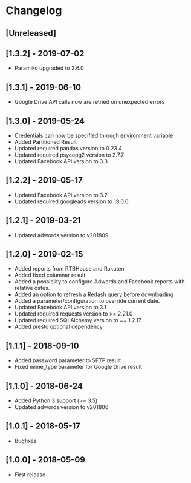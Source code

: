 # Changelog

## [Unreleased]

## [1.3.2] - 2019-07-02

 - Paramiko upgraded to 2.6.0

## [1.3.1] - 2019-06-10

 - Google Drive API calls now are retried on unexpected errors

## [1.3.0] - 2019-05-24

 - Credentials can now be specified through environment variable
 - Added Partitioned Result
 - Updated required pandas version to 0.23.4
 - Updated required psycopg2 version to 2.7.7
 - Updated Facebook API version to 3.3

## [1.2.2] - 2019-05-17

 - Updated Facebook API version to 3.2
 - Updated required googleads version to 19.0.0

## [1.2.1] - 2019-03-21

 - Updated adwords version to v201809

## [1.2.0] - 2019-02-15

 - Added reports from RTBHouse and Rakuten
 - Added fixed columnar result
 - Added a possiblity to configure Adwords and Facebook reports with relative dates.
 - Added an option to refresh a Redash query before downloading
 - Added a parameter/configuration to override current date.
 - Updated Facebook API version to 3.1
 - Updated required requests version to >= 2.21.0
 - Updated required SQLAlchemy version to == 1.2.17
 - Added presto optional dependency

## [1.1.1] - 2018-09-10

 - Added password parameter to SFTP result
 - Fixed mime_type parameter for Google Drive result

## [1.1.0] - 2018-06-24

 - Added Python 3 support (>= 3.5)
 - Updated adwords version to v201806

## [1.0.1] - 2018-05-17

 - Bugfixes

## [1.0.0] - 2018-05-09

 - First release
